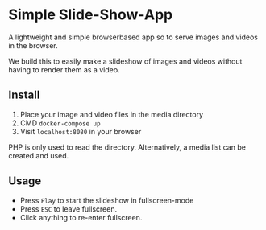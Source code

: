 # Simple Slide-Show-App

A lightweight and simple browserbased app so to serve images and videos in the browser. 

We build this to easily make a slideshow of images and videos without having to render them as a video.

## Install
1. Place your image and video files in the media directory
2. CMD `docker-compose up`
3. Visit `localhost:8080` in your browser

PHP is only used to read the directory. Alternatively, a media list can be created and used. 

## Usage
- Press `Play` to start the slideshow in fullscreen-mode
- Press `ESC` to leave fullscreen. 
- Click anything to re-enter fullscreen.
